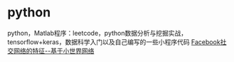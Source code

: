 # python
python，Matlab程序：leetcode，python数据分析与挖掘实战，tensorflow+keras，数据科学入门以及自己编写的一些小程序代码 
[Facebook社交网络的特征--基于小世界网络](https://zhuanlan.zhihu.com/p/58594681)
